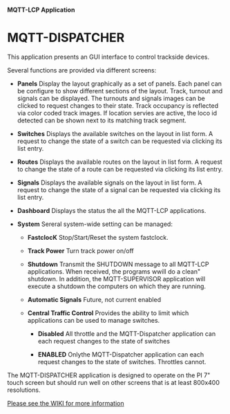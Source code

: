 #### MQTT-LCP Application

# MQTT-DISPATCHER

This application presents an GUI interface to control trackside devices.

Several functions are provided via different screens:

* **Panels** Display the layout graphically as a set of panels.  Each panel can be configure to show different sections of the layout.  Track, turnout and signals can be displayed.  The turnouts and signals images can be clicked to request changes to their state.  Track occupancy is reflected via color coded track images.  If location servies are active, the loco id detected can be shown next to its matching track segment.

* **Switches** Displays the available switches on the layout in list form.  A request to change the state of a switch can be requested via clicking its list entry.

* **Routes** Displays the available routes on the layout in list form.  A request to change the state of a route can be requested via clicking its list entry.

* **Signals** Displays the available signals on the layout in list form.  A request to change the state of a signal can be requested via clicking its list entry.

* **Dashboard** Displays the status the all the MQTT-LCP applications.

* **System** Sereral system-wide setting can be managed:

    * **FastclocK** Stop/Start/Reset the system fastclock.

    * **Track Power** Turn track power on/off

    * **Shutdown** Transmit the SHUTDOWN message to all MQTT-LCP applications.  When received, the programs wwill do a clean" shutdown.  In addition, the MQTT-SUPERVISOR application will execute a shutdown the computers on which they are running.


    * **Automatic Signals** Future, not current enabled

    * **Central Traffic Control** Provides the ability to limit which applications can be used to manage switches.

        * **Disabled** All throttle and the MQTT-Dispatcher application can each request changes to the  state of switches

        * **ENABLED** Onlythe MQTT-Dispatcher application can each request changes to the  state of switches.  Throttles cannot.

The MQTT-DISPATCHER application is designed to operate on the PI 7" touch screen but should run well on other screens that is at least 800x400 resolutions.

[Please see the WIKI for more information](https://github.com/rphughespa/mqtt-lcp/wiki)

